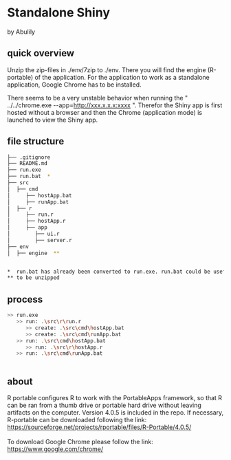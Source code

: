 # Standalone Shiny
by Abulily

## quick overview
Unzip the zip-files in ./env/7zip to ./env. There you will find the engine (R-portable) of the application. For the application to work as a standalone application, Google Chrome has to be installed.

There seems to be a very unstable behavior when running the " ../../chrome.exe --app=http://xxx.x.x.x:xxxx ". Therefor the Shiny app is first hosted without a browser and then the Chrome (application mode) is launched to view the Shiny app.


## file structure
```bash
├── .gitignore
├── README.md
├── run.exe
├── run.bat  *
├── src
│  ├── cmd
│     ├── hostApp.bat
│     ├── runApp.bat
│  ├── r
│     ├── run.r
│     ├── hostApp.r
│     ├── app
│        ├── ui.r
│        ├── server.r
├── env
│  ├── engine  **


*  run.bat has already been converted to run.exe. run.bat could be usefull for debugging.
** to be unzipped

```

## process
```bash
>> run.exe
   >> run: .\src\r\run.r
      >> create: .\src\cmd\hostApp.bat
      >> create: .\src\cmd\runApp.bat
   >> run: .\src\cmd\hostApp.bat
      >> run: .\src\r\hostApp.r
   >> run: .\src\cmd\runApp.bat
  
```

## about

R portable configures R to work with the PortableApps framework, so that R can be ran from a thumb drive or portable hard drive without leaving artifacts on the computer. Version 4.0.5 is included in the repo. If necessary, R-portable can be downloaded following the link:  
https://sourceforge.net/projects/rportable/files/R-Portable/4.0.5/
\
\
To download Google Chrome please follow the link:  
https://www.google.com/chrome/
